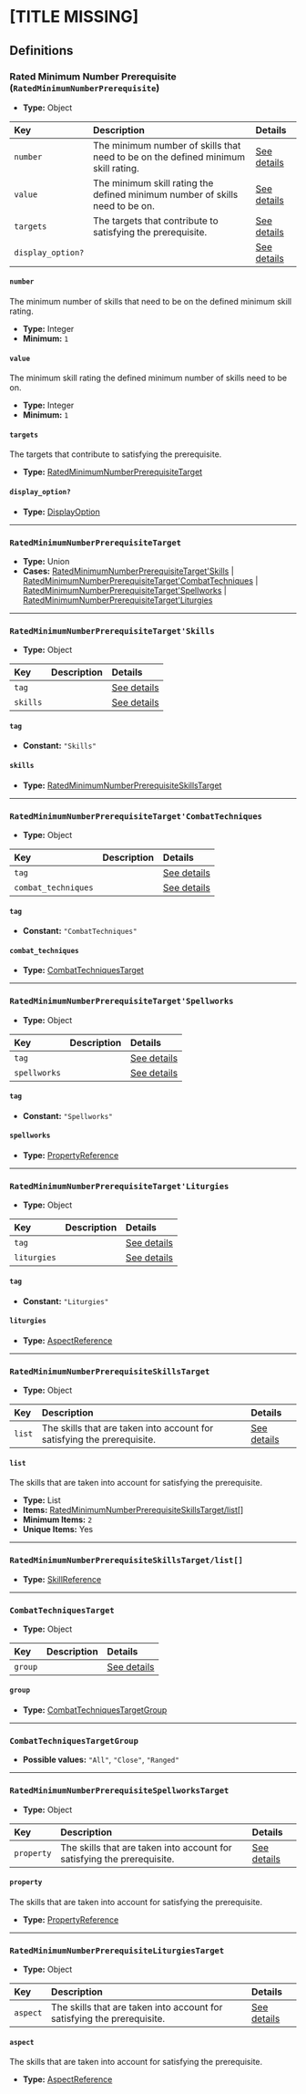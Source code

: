 # [TITLE MISSING]

## Definitions

### <a name="RatedMinimumNumberPrerequisite"></a> Rated Minimum Number Prerequisite (`RatedMinimumNumberPrerequisite`)

- **Type:** Object

Key | Description | Details
:-- | :-- | :--
`number` | The minimum number of skills that need to be on the defined minimum skill rating. | <a href="#RatedMinimumNumberPrerequisite/number">See details</a>
`value` | The minimum skill rating the defined minimum number of skills need to be on. | <a href="#RatedMinimumNumberPrerequisite/value">See details</a>
`targets` | The targets that contribute to satisfying the prerequisite. | <a href="#RatedMinimumNumberPrerequisite/targets">See details</a>
`display_option?` |  | <a href="#RatedMinimumNumberPrerequisite/display_option">See details</a>

#### <a name="RatedMinimumNumberPrerequisite/number"></a> `number`

The minimum number of skills that need to be on the defined minimum skill
rating.

- **Type:** Integer
- **Minimum:** `1`

#### <a name="RatedMinimumNumberPrerequisite/value"></a> `value`

The minimum skill rating the defined minimum number of skills need to be
on.

- **Type:** Integer
- **Minimum:** `1`

#### <a name="RatedMinimumNumberPrerequisite/targets"></a> `targets`

The targets that contribute to satisfying the prerequisite.

- **Type:** <a href="#RatedMinimumNumberPrerequisiteTarget">RatedMinimumNumberPrerequisiteTarget</a>

#### <a name="RatedMinimumNumberPrerequisite/display_option"></a> `display_option?`

- **Type:** <a href="../DisplayOption.md#DisplayOption">DisplayOption</a>

---

### <a name="RatedMinimumNumberPrerequisiteTarget"></a> `RatedMinimumNumberPrerequisiteTarget`

- **Type:** Union
- **Cases:** <a href="#RatedMinimumNumberPrerequisiteTarget'Skills">RatedMinimumNumberPrerequisiteTarget'Skills</a> | <a href="#RatedMinimumNumberPrerequisiteTarget'CombatTechniques">RatedMinimumNumberPrerequisiteTarget'CombatTechniques</a> | <a href="#RatedMinimumNumberPrerequisiteTarget'Spellworks">RatedMinimumNumberPrerequisiteTarget'Spellworks</a> | <a href="#RatedMinimumNumberPrerequisiteTarget'Liturgies">RatedMinimumNumberPrerequisiteTarget'Liturgies</a>

---

### <a name="RatedMinimumNumberPrerequisiteTarget'Skills"></a> `RatedMinimumNumberPrerequisiteTarget'Skills`

- **Type:** Object

Key | Description | Details
:-- | :-- | :--
`tag` |  | <a href="#RatedMinimumNumberPrerequisiteTarget'Skills/tag">See details</a>
`skills` |  | <a href="#RatedMinimumNumberPrerequisiteTarget'Skills/skills">See details</a>

#### <a name="RatedMinimumNumberPrerequisiteTarget'Skills/tag"></a> `tag`

- **Constant:** `"Skills"`

#### <a name="RatedMinimumNumberPrerequisiteTarget'Skills/skills"></a> `skills`

- **Type:** <a href="#RatedMinimumNumberPrerequisiteSkillsTarget">RatedMinimumNumberPrerequisiteSkillsTarget</a>

---

### <a name="RatedMinimumNumberPrerequisiteTarget'CombatTechniques"></a> `RatedMinimumNumberPrerequisiteTarget'CombatTechniques`

- **Type:** Object

Key | Description | Details
:-- | :-- | :--
`tag` |  | <a href="#RatedMinimumNumberPrerequisiteTarget'CombatTechniques/tag">See details</a>
`combat_techniques` |  | <a href="#RatedMinimumNumberPrerequisiteTarget'CombatTechniques/combat_techniques">See details</a>

#### <a name="RatedMinimumNumberPrerequisiteTarget'CombatTechniques/tag"></a> `tag`

- **Constant:** `"CombatTechniques"`

#### <a name="RatedMinimumNumberPrerequisiteTarget'CombatTechniques/combat_techniques"></a> `combat_techniques`

- **Type:** <a href="#CombatTechniquesTarget">CombatTechniquesTarget</a>

---

### <a name="RatedMinimumNumberPrerequisiteTarget'Spellworks"></a> `RatedMinimumNumberPrerequisiteTarget'Spellworks`

- **Type:** Object

Key | Description | Details
:-- | :-- | :--
`tag` |  | <a href="#RatedMinimumNumberPrerequisiteTarget'Spellworks/tag">See details</a>
`spellworks` |  | <a href="#RatedMinimumNumberPrerequisiteTarget'Spellworks/spellworks">See details</a>

#### <a name="RatedMinimumNumberPrerequisiteTarget'Spellworks/tag"></a> `tag`

- **Constant:** `"Spellworks"`

#### <a name="RatedMinimumNumberPrerequisiteTarget'Spellworks/spellworks"></a> `spellworks`

- **Type:** <a href="../../_SimpleReferences.md#PropertyReference">PropertyReference</a>

---

### <a name="RatedMinimumNumberPrerequisiteTarget'Liturgies"></a> `RatedMinimumNumberPrerequisiteTarget'Liturgies`

- **Type:** Object

Key | Description | Details
:-- | :-- | :--
`tag` |  | <a href="#RatedMinimumNumberPrerequisiteTarget'Liturgies/tag">See details</a>
`liturgies` |  | <a href="#RatedMinimumNumberPrerequisiteTarget'Liturgies/liturgies">See details</a>

#### <a name="RatedMinimumNumberPrerequisiteTarget'Liturgies/tag"></a> `tag`

- **Constant:** `"Liturgies"`

#### <a name="RatedMinimumNumberPrerequisiteTarget'Liturgies/liturgies"></a> `liturgies`

- **Type:** <a href="../../_SimpleReferences.md#AspectReference">AspectReference</a>

---

### <a name="RatedMinimumNumberPrerequisiteSkillsTarget"></a> `RatedMinimumNumberPrerequisiteSkillsTarget`

- **Type:** Object

Key | Description | Details
:-- | :-- | :--
`list` | The skills that are taken into account for satisfying the prerequisite. | <a href="#RatedMinimumNumberPrerequisiteSkillsTarget/list">See details</a>

#### <a name="RatedMinimumNumberPrerequisiteSkillsTarget/list"></a> `list`

The skills that are taken into account for satisfying the prerequisite.

- **Type:** List
- **Items:** <a href="#RatedMinimumNumberPrerequisiteSkillsTarget/list[]">RatedMinimumNumberPrerequisiteSkillsTarget/list[]</a>
- **Minimum Items:** `2`
- **Unique Items:** Yes

---

### <a name="RatedMinimumNumberPrerequisiteSkillsTarget/list[]"></a> `RatedMinimumNumberPrerequisiteSkillsTarget/list[]`

- **Type:** <a href="../../_SimpleReferences.md#SkillReference">SkillReference</a>

---

### <a name="CombatTechniquesTarget"></a> `CombatTechniquesTarget`

- **Type:** Object

Key | Description | Details
:-- | :-- | :--
`group` |  | <a href="#CombatTechniquesTarget/group">See details</a>

#### <a name="CombatTechniquesTarget/group"></a> `group`

- **Type:** <a href="#CombatTechniquesTargetGroup">CombatTechniquesTargetGroup</a>

---

### <a name="CombatTechniquesTargetGroup"></a> `CombatTechniquesTargetGroup`

- **Possible values:** `"All"`, `"Close"`, `"Ranged"`

---

### <a name="RatedMinimumNumberPrerequisiteSpellworksTarget"></a> `RatedMinimumNumberPrerequisiteSpellworksTarget`

- **Type:** Object

Key | Description | Details
:-- | :-- | :--
`property` | The skills that are taken into account for satisfying the prerequisite. | <a href="#RatedMinimumNumberPrerequisiteSpellworksTarget/property">See details</a>

#### <a name="RatedMinimumNumberPrerequisiteSpellworksTarget/property"></a> `property`

The skills that are taken into account for satisfying the prerequisite.

- **Type:** <a href="../../_SimpleReferences.md#PropertyReference">PropertyReference</a>

---

### <a name="RatedMinimumNumberPrerequisiteLiturgiesTarget"></a> `RatedMinimumNumberPrerequisiteLiturgiesTarget`

- **Type:** Object

Key | Description | Details
:-- | :-- | :--
`aspect` | The skills that are taken into account for satisfying the prerequisite. | <a href="#RatedMinimumNumberPrerequisiteLiturgiesTarget/aspect">See details</a>

#### <a name="RatedMinimumNumberPrerequisiteLiturgiesTarget/aspect"></a> `aspect`

The skills that are taken into account for satisfying the prerequisite.

- **Type:** <a href="../../_SimpleReferences.md#AspectReference">AspectReference</a>
